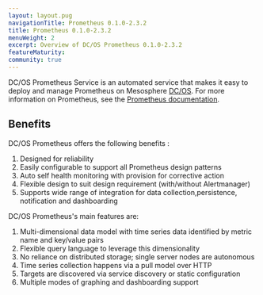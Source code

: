 ```yaml
---
layout: layout.pug
navigationTitle: Prometheus 0.1.0-2.3.2
title: Prometheus 0.1.0-2.3.2
menuWeight: 2
excerpt: Overview of DC/OS Prometheus 0.1.0-2.3.2
featureMaturity:
community: true
---
```


DC/OS Prometheus Service is an automated service that makes it easy to deploy and manage Prometheus on Mesosphere [DC/OS](https://mesosphere.com/product/). For more information on Prometheus, see the [Prometheus documentation](https://prometheus.io/docs/introduction/overview/).

## Benefits
DC/OS Prometheus offers the following benefits :
1. Designed for reliability
2. Easily configurable to support all Prometheus design patterns
3. Auto self health monitoring with provision for corrective action
4. Flexible design to suit design requirement (with/without Alertmanager)
5. Supports wide range of integration for data collection,persistence, notification and dashboarding

DC/OS Prometheus's main features are:
1. Multi-dimensional data model with time series data identified by metric name and key/value pairs
2. Flexible query language to leverage this dimensionality
3. No reliance on distributed storage; single server nodes are autonomous
4. Time series collection happens via a pull model over HTTP
5. Targets are discovered via service discovery or static configuration
6. Multiple modes of graphing and dashboarding support
